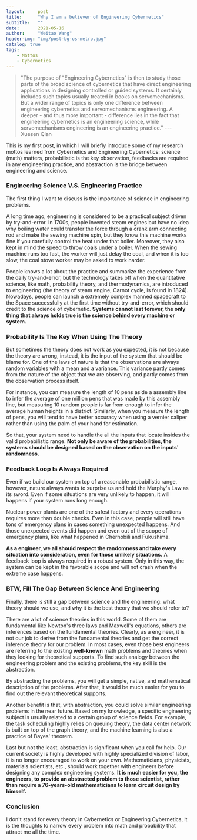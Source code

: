 ```yaml
---
layout:     post
title:      "Why I am a believer of Engineering Cybernetics"
subtitle:   ""
date:       2021-05-16 
author:     "Weitao Wang"
header-img: "img/post-bg-os-metro.jpg"
catalog: true
tags:
    - Mottos
    - Cybernetics
---
```


> "The purpose of "Engineering Cybernetics" is then to study those parts of the broad science of cybernetics that have direct engineering applications in designing controlled or guided systems. It certainly includes such topics usually treated in books on servomechanisms. But a wider range of topics is only one difference between engineering cybernetics and servomechanisms engineering. A deeper - and thus more important - difference lies in the fact that engineering cybernetics is an engineering science, while servomechanisms engineering is an engineering practice." --- Xuesen Qian

This is my first post, in which I will briefly introduce some of my research mottos learned from Cybernetics and Engineering Cybernetics: science (math) matters, probabilistic is the key observation, feedbacks are required in any engineering practice, and abstraction is the bridge between engineering and science.

### Engineering Science V.S. Engineering Practice

The first thing I want to discuss is the importance of science in engineering problems.

A long time ago, engineering is considered to be a practical subject driven by try-and-error. In 1700s, people invented steam engines but have no idea why boiling water could transfer the force through a crank arm connecting rod and make the sewing machine spin, but they know this machine works fine if you carefully control the heat under that boiler. Moreover, they also kept in mind the speed to throw coals under a boiler. When the sewing machine runs too fast, the worker will just delay the coal, and when it is too slow, the coal stove worker may be asked to work harder.

People knows a lot about the practice and summarize the experience from the daily try-and-error, but the technology takes off when the quantitative science, like math, probability theory, and thermodynamics, are introduced to engineering (the theory of steam engine, Carnot cycle, is found in 1824). Nowadays, people can launch a extremely complex manned spacecraft to the Space successfully at the first time without try-and-error, which should credit to the science of cybernetic. **Systems cannot last forever, the only thing that always holds true is the science behind every machine or system.**

### Probability Is The Key When Using The Theory

But sometimes the theory does not work as you expected, it is not because the theory are wrong, instead, it is the input of the system that should be blame for. One of the laws of nature is that the observations are always random variables with a mean and a variance. This variance partly comes from the nature of the object that we are observing, and partly comes from the observation process itself.

For instance, you can measure the length of 10 pens aside a assembly line to infer the average of one million pens that was made by this assembly line, but measuring 10 random people is far from enough to infer the average human heights in a district. Similarly, when you measure the length of pens, you will tend to have better accuracy when using a vernier caliper rather than using the palm of your hand for estimation.

So that, your system need to handle the all the inputs that locate insides the valid probabilistic range. **Not only be aware of the probabilities, the systems should be designed based on the observation on the inputs' randomness.**

### Feedback Loop Is Always Required

Even if we build our system on top of a reasonable probabilistic range, however, nature always wants to surprise us and hold the Murphy's Law as its sword. Even if some situations are very unlikely to happen, it will happens if your system runs long enough.

Nuclear power plants are one of the safest factory and every operations requires more than double checks. Even in this case, people will still have tons of emergency plans in cases something unexpected happens. And those unexpected events did happen and even out of the scope of emergency plans, like what happened in Chernobili and Fukushima.

**As a engineer, we all should respect the randomness and take every situation into consideration, even for those unlikely situations.** A feedback loop is always required in a robust system. Only in this way, the system can be kept in the favorable scope and will not crash when the extreme case happens.

### BTW, Fill The Gap Between Science And Engineering

Finally, there is still a gap between science and the engineering: what theory should we use, and why it is the best theory that we should refer to?

There are a lot of science theories in this world. Some of them are fundamental like Newton's three laws and Maxwell's equations, others are inferences based on the fundamental theories. Clearly, as a engineer, it is not our job to derive from the fundamental theories and get the correct inference theory for our problem. In most cases, even those best engineers are referring to the existing **well-known** math problems and theories when they looking for theoretical supports. To find such analogy between the engineering problem and the existing problems, the key skill is the abstraction.

By abstracting the problems, you will get a simple, native, and mathematical description of the problems. After that, it would be much easier for you to find out the relevant theoretical supports.

Another benefit is that, with abstraction, you could solve similar engineering problems in the near future. Based on my knowledge, a specific engineering subject is usually related to a certain group of science fields. For example, the task scheduling highly relies on queuing theory, the data center network is built on top of the graph theory, and the machine learning is also a practice of Bayes' theorem.

Last but not the least, abstraction is significant when you call for help. Our current society is highly developed with highly specialized division of labor, it is no longer encouraged to work on your own. Mathematicians, physicists, materials scientists, etc., should work together with engineers before designing any complex engineering systems. **It is much easier for you, the engineers, to provide an abstracted problem to those scientist, rather than require a 76-years-old mathematicians to learn circuit design by himself.**

### Conclusion

I don't stand for every theory in Cybernetics or Engineering Cybernetics, it is the thoughts to narrow every problem into math and probability that attract me all the time.
